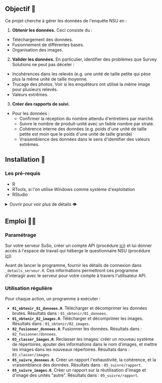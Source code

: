 ## Objectif 🎯

Ce projet cherche à gérer les données de l'enquête NSU en :

1. **Obtenir les données.** Ceci consiste du :
  - Téléchargement des données.
  - Fusionnement de différentes bases.
  - Organisation des images.
2. **Valider les données.** En particulier, identifier des problèmes que Survey Solutions ne peut pas déceler : 
  - Incohérences dans les relevés (e.g. une unité de taille petite qui pèse plus la même unité de taille moyenne.
  - Trucage des photos. Voir si les enquêteurs ont utilisé la même image pour plusieurs relevés.
  - Valeurs extrêmes.
3. **Créer des rapports de suivi.**
  - Pour les données :
    - Confirmer la réception du nombre attendu d'entretiens par marché.
    - Suivre le nombre de produit-unité avec un faible nombre par strate.
    - Cohérence interne des données (e.g. poids d'une unité de taille petite est moin que le poids d'une unité de taille grande)
    - Vraisemblence des données dans le sens d'identifier des valeurs extrêmes.

## Installation 🔌

### Les pré-requis

- R
- RTools, si l'on utilise Windows comme système d'exploitation
- RStudio

<details>

<summary>
Ouvrir pour voir plus de détails 👁️
</summary>

#### R

- Suivre ce [lien](https://cran.r-project.org/)
- Cliquer sur votre système d'exploitation
- Cliquer sur `base`
- Télécharger and installer (e.g.,
  [this](https://cran.r-project.org/bin/windows/base/R-4.4.2-win.exe)
  pour le compte de Windows)

#### RTools

Nécessaire pour le système d'exploitation Windows

- Suivre ce [lien](https://cran.r-project.org/)
- Cliquer sur `Windows`
- Cliquer sur `RTools`
- Télécharger
  (e.g.,[this](https://cran.r-project.org/bin/windows/Rtools/rtools44/files/rtools44-6335-6327.exe) pour une architecture
  64bit)
- Installer dans le lieu de défaut suggéré par le programme d'installation (e.g., `C:\rtools4'`)

Ce programme permet à R de compiler des scripts écrit en C++ et utilisé par certains packages pour être plus performant (e.g., `{dplyr}`).

#### RStudio

- Suivre ce [lien](https://posit.co/download/rstudio-desktop/)
- Cliquer sur le bouton `DOWNLOAD RSTUDIO`
- Sélectionner le bon fichier d'installation selon votre système d'exploitation
- Télécharger et installer (e.g.,
  [this](https://download1.rstudio.org/electron/windows/RStudio-2024.09.1-394.exe)
  pour le compte de Windows)

RStudio est sollicité pour deux raisons :

1. Il fournit une bonne interface pour utiliser R
2. Il est accompagné par [Quarto](https://quarto.org/), un programme dont nous nous serviront pour créer certains documents.

</details>

## Emploi 👩‍💻

### Paramétrage

Sur votre serveur SuSo, créer un compte API (procédure [ici](https://docs.mysurvey.solutions/headquarters/accounts/teams-and-roles-tab-creating-user-accounts/)) et lui donner accès à l'espace de travail qui héberge le questionnaire NSU (procédure [ici](https://docs.mysurvey.solutions/headquarters/accounts/adding-users-to-workspaces/)).

Avant de lancer le programme, fournir les détails de connexion dans `_details_serveur.R`. Ces informations permettront ces programme d'interagir avec le serveur pour votre compte à travers l'utilisateur API.

### Utilisation régulière

Pour chaque action, un programme à exécuter :

- **`01_obtenir_01_donnees.R`**. Télécharger et décomprimer les données brutes. Résultats dans : `01_obtenir/01_donnees`.
- **`01_obtenir_02_images.R`**. Télécharger et décomprimer les images. Résultats dans : `01_obtenir/02_images`.
- **`02_fusionner_donnees.R`**. Fusionner les données. Résultats dans : `02_fusionner/donnees`.
- **`03_classer_images.R`**. Reclasser les images: créer un nouveau système de répertoires, ajouter des informations dans le nom d'images, et mettre les images dans les nouveaux répertoires. Résultats dans : `03_classer/images`.
- **`05_suivre_donnees.R`**. Créer un rapport l'exhaustivité, la cohérence, et la vraisemblance des données. Résultats dans : `05_suivre/rapport`.
- **`05_suivre_images.R`**.  Créer un rapport sur la réutilisation d'image et d'image des unités "autre".  Résultats dans : `05_suivre/rapport`.
